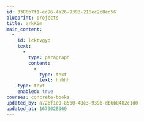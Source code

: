 ```yaml
---
id: 3386b7f1-ec96-4a26-9393-218ec2c8ed56
blueprint: projects
title: arkKim
main_content:
  -
    id: lcktvgyo
    text:
      -
        type: paragraph
        content:
          -
            type: text
            text: hhhhh
    type: text
    enabled: true
courses: concrete-books
updated_by: a726f1e0-85b0-48e3-939b-db6b8482c1d0
updated_at: 1673028360
---
```

